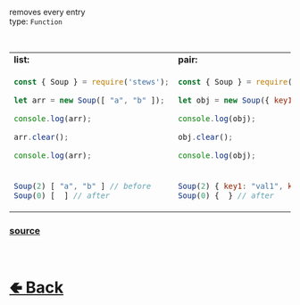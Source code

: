 removes every entry<br>
type: `Function`

<br>

<table>
<tr>
<td> <b>list:</b> </td> <td> <b>pair:</b> </td>
</tr>
<tr>
<td>

```js
const { Soup } = require('stews');

let arr = new Soup([ "a", "b" ]);

console.log(arr);

arr.clear();

console.log(arr);
```

</td>
<td>

```js
const { Soup } = require('stews');

let obj = new Soup({ key1: "val1", key2: "val2" });

console.log(obj);

obj.clear();

console.log(obj);
```

</td>
<tr>
<td>

```js
Soup(2) [ "a", "b" ] // before
Soup(0) [  ] // after
```

</td>
<td>

```js
Soup(2) { key1: "val1", key2: "val2" } // before
Soup(0) {  } // after
```

</td>
</table>

### [source](https://github.com/shysolocup/stews/blob/main/src/Soup/functions/clear.js)

<br> <h1> [🢀 Back](https://github.com/shysolocup/stews/wiki/Soup-methods) </h1>